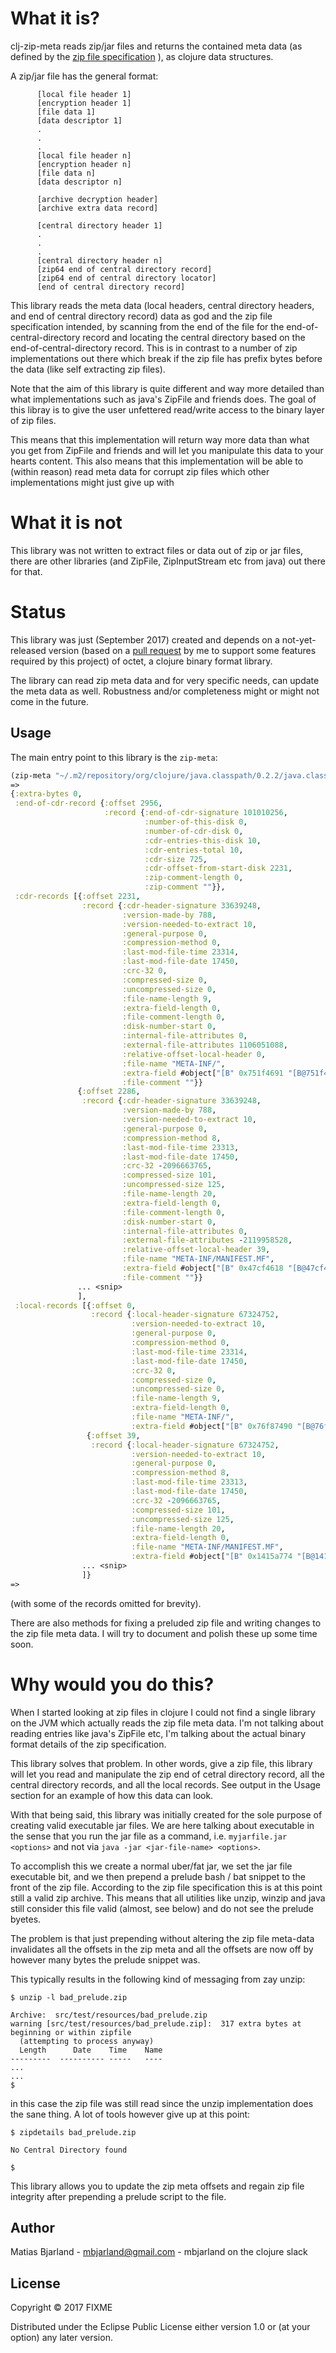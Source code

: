 # What it is? 

clj-zip-meta reads zip/jar files and returns the contained meta data (as defined by the [zip file specification](https://pkware.cachefly.net/webdocs/casestudies/APPNOTE.TXT) ), as clojure data structures.

A zip/jar file has the general format: 

```
      [local file header 1]
      [encryption header 1]
      [file data 1]
      [data descriptor 1]
      . 
      .
      .
      [local file header n]
      [encryption header n]
      [file data n]
      [data descriptor n]
      
      [archive decryption header] 
      [archive extra data record] 
      
      [central directory header 1]
      .
      .
      .
      [central directory header n]
      [zip64 end of central directory record]
      [zip64 end of central directory locator] 
      [end of central directory record]
```

This library reads the meta data (local headers, central directory headers, and end of central directory record) data as god and the zip file specification intended, by scanning from the end of the file for the end-of-central-directory record and locating the central directory based on the end-of-central-directory record. This is in contrast to a number of zip implementations out there which break if the zip file has prefix bytes before the data (like self extracting zip files).

Note that the aim of this library is quite different and way more detailed than what implementations such as java's ZipFile and friends does. The goal of this libray is to give the user unfettered read/write access to the binary layer of zip files. 

This means that this implementation will return way more data than what you get from ZipFile and friends and will let you manipulate this data to your hearts content. This also means that this implementation will be able to (within reason) read meta data for corrupt zip files which other implementations might just give up with

# What it is not
This library was not written to extract files or data out of zip or jar files, there are other libraries (and ZipFile, ZipInputStream etc from java) out there for that. 


# Status
This library was just (September 2017) created and depends on a not-yet-released version (based on a [pull request](https://github.com/funcool/octet/pull/11) by me to support some features required by this project) of octet, a clojure binary format library. 

The library can read zip meta data and for very specific needs, can update the meta data as well. Robustness and/or completeness might or might not come in the future. 

## Usage
The main entry point to this library is the `zip-meta`: 

```clojure
(zip-meta "~/.m2/repository/org/clojure/java.classpath/0.2.2/java.classpath-0.2.2.jar")
=>
{:extra-bytes 0,
 :end-of-cdr-record {:offset 2956,
                     :record {:end-of-cdr-signature 101010256,
                              :number-of-this-disk 0,
                              :number-of-cdr-disk 0,
                              :cdr-entries-this-disk 10,
                              :cdr-entries-total 10,
                              :cdr-size 725,
                              :cdr-offset-from-start-disk 2231,
                              :zip-comment-length 0,
                              :zip-comment ""}},
 :cdr-records [{:offset 2231,
                :record {:cdr-header-signature 33639248,
                         :version-made-by 788,
                         :version-needed-to-extract 10,
                         :general-purpose 0,
                         :compression-method 0,
                         :last-mod-file-time 23314,
                         :last-mod-file-date 17450,
                         :crc-32 0,
                         :compressed-size 0,
                         :uncompressed-size 0,
                         :file-name-length 9,
                         :extra-field-length 0,
                         :file-comment-length 0,
                         :disk-number-start 0,
                         :internal-file-attributes 0,
                         :external-file-attributes 1106051088,
                         :relative-offset-local-header 0,
                         :file-name "META-INF/",
                         :extra-field #object["[B" 0x751f4691 "[B@751f4691"],
                         :file-comment ""}}
               {:offset 2286,
                :record {:cdr-header-signature 33639248,
                         :version-made-by 788,
                         :version-needed-to-extract 10,
                         :general-purpose 0,
                         :compression-method 8,
                         :last-mod-file-time 23313,
                         :last-mod-file-date 17450,
                         :crc-32 -2096663765,
                         :compressed-size 101,
                         :uncompressed-size 125,
                         :file-name-length 20,
                         :extra-field-length 0,
                         :file-comment-length 0,
                         :disk-number-start 0,
                         :internal-file-attributes 0,
                         :external-file-attributes -2119958528,
                         :relative-offset-local-header 39,
                         :file-name "META-INF/MANIFEST.MF",
                         :extra-field #object["[B" 0x47cf4618 "[B@47cf4618"],
                         :file-comment ""}}
               ... <snip>
               ],
 :local-records [{:offset 0,
                  :record {:local-header-signature 67324752,
                           :version-needed-to-extract 10,
                           :general-purpose 0,
                           :compression-method 0,
                           :last-mod-file-time 23314,
                           :last-mod-file-date 17450,
                           :crc-32 0,
                           :compressed-size 0,
                           :uncompressed-size 0,
                           :file-name-length 9,
                           :extra-field-length 0,
                           :file-name "META-INF/",
                           :extra-field #object["[B" 0x76f87490 "[B@76f87490"]}}
                 {:offset 39,
                  :record {:local-header-signature 67324752,
                           :version-needed-to-extract 10,
                           :general-purpose 0,
                           :compression-method 8,
                           :last-mod-file-time 23313,
                           :last-mod-file-date 17450,
                           :crc-32 -2096663765,
                           :compressed-size 101,
                           :uncompressed-size 125,
                           :file-name-length 20,
                           :extra-field-length 0,
                           :file-name "META-INF/MANIFEST.MF",
                           :extra-field #object["[B" 0x1415a774 "[B@1415a774"]}}
                ... <snip>
                ]}
=> 
```
(with some of the records omitted for brevity).

There are also methods for fixing a preluded zip file and writing changes to the zip file meta data. I will try to document and polish these up some time soon. 

# Why would you do this? 
When I started looking at zip files in clojure I could not find a single library on the JVM which actually reads the zip file meta data. I'm not talking about reading entries like java's ZipFile etc, I'm talking about the actual binary format details of the zip specification. 

This library solves that problem. In other words, give a zip file, this library will let you read and manipulate the zip end of cetral directory record, all the central directory records, and all the local records. See output in the Usage section for an example of how this data can look. 

With that being said, this library was initially created for the sole purpose of creating valid executable jar files. We are here talking about executable in the sense that you run the jar file as a command, i.e. `myjarfile.jar <options>` and not via `java -jar <jar-file-name> <options>`.

To accomplish this we create a normal uber/fat jar, we set the jar file executable bit, and we then prepend a prelude bash / bat snippet to the front of the zip file. According to the zip file specification this is at this point still a valid zip archive. This means that all utilities like unzip, winzip and java still consider this file valid (almost, see below) and do not see the prelude byetes. 

The problem is that just prepending without altering the zip file meta-data invalidates all the offsets in the zip meta and all the offsets are now off by however many bytes the prelude snippet was. 

This typically results in the following kind of messaging from zay unzip: 

```
$ unzip -l bad_prelude.zip 

Archive:  src/test/resources/bad_prelude.zip
warning [src/test/resources/bad_prelude.zip]:  317 extra bytes at beginning or within zipfile
  (attempting to process anyway)
  Length      Date    Time    Name
---------  ---------- -----   ----
...
...
$
```

in this case the zip file was still read since the unzip implementation does the sane thing. A lot of tools however give up at this point: 

```
$ zipdetails bad_prelude.zip 

No Central Directory found

$
```

This library allows you to update the zip meta offsets and regain zip file integrity after prepending a prelude script to the file. 


## Author 
Matias Bjarland - mbjarland@gmail.com - mbjarland on the clojure slack

## License

Copyright © 2017 FIXME

Distributed under the Eclipse Public License either version 1.0 or (at
your option) any later version.
